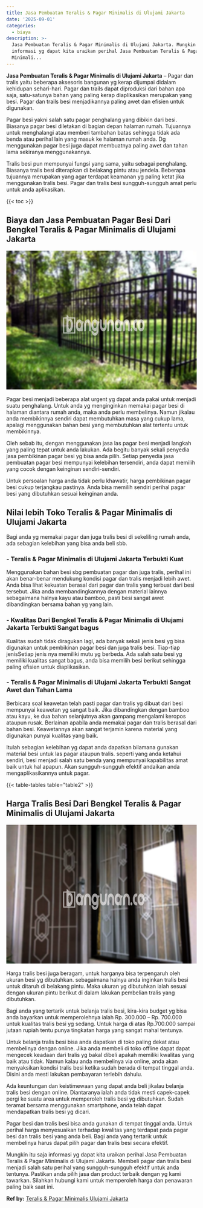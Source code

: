 ```yaml
---
title: Jasa Pembuatan Teralis & Pagar Minimalis di Ulujami Jakarta
date: '2025-09-01'
categories:
  - biaya
description: >-
  Jasa Pembuatan Teralis & Pagar Minimalis di Ulujami Jakarta. Mungkin itu saja
  informasi yg dapat kita uraikan perihal Jasa Pembuatan Teralis & Pagar
  Minimali...
---
```


**Jasa Pembuatan Teralis & Pagar Minimalis di Ulujami Jakarta** – Pagar dan tralis yaitu beberapa aksesoris bangunan yg kerap dijumpai didalam kehidupan sehari-hari. Pagar dan trails dapat diproduksi dari bahan apa saja, satu-satunya bahan yang paling kerap diaplikasikan merupakan yang besi. Pagar dan trails besi menjadikannya paling awet dan efisien untuk digunakan.

Pagar besi yakni salah satu pagar penghalang yang dibikin dari besi. Biasanya pagar besi diletakan di bagian depan halaman rumah. Tujuannya untuk menghalangi atau memberi tambahan batas sehingga tidak ada benda atau perihal lain yang masuk ke halaman rumah anda. Dg menggunakan pagar besi juga dapat membuatnya paling awet dan tahan lama sekiranya menggunakannya.

Tralis besi pun mempunyai fungsi yang sama, yaitu sebagai penghalang. Biasanya trails besi diterapkan di belakang pintu atau jendela. Beberapa tujuannya merupakan yang agar terdapat keamanan yg paling ketat jika menggunakan tralis besi. Pagar dan tralis besi sungguh-sungguh amat perlu untuk anda aplikasikan.

{{< toc >}}

## Biaya dan Jasa Pembuatan Pagar Besi Dari Bengkel Teralis & Pagar Minimalis di Ulujami Jakarta

![Jasa Pembuatan Teralis & Pagar Minimalis di Ulujami Jakarta](/images/pagar-minimalis-murah-30.png)

Pagar besi menjadi beberapa alat urgent yg dapat anda pakai untuk menjadi suatu penghalang. Untuk anda yg menginginkan memakai pagar besi di halaman diantara rumah anda, maka anda perlu membelinya. Namun jikalau anda membikinnya sendiri dapat membutuhkan masa yang cukup lama, apalagi menggunakan bahan besi yang membutuhkan alat tertentu untuk membikinnya.

Oleh sebab itu, dengan menggunakan jasa las pagar besi menjadi langkah yang paling tepat untuk anda lakukan. Ada begitu banyak sekali penyedia jasa pembikinan pagar besi yg bisa anda pilih. Setiap penyedia jasa pembuatan pagar besi mempunyai kelebihan tersendiri, anda dapat memilih yang cocok dengan keinginan sendiri-sendiri.

Untuk persoalan harga anda tidak perlu khawatir, harga pembikinan pagar besi cukup terjangkau pastinya. Anda bisa memilih sendiri perihal pagar besi yang dibutuhkan sesuai keinginan anda.

## Nilai lebih Toko Teralis & Pagar Minimalis di Ulujami Jakarta

Bagi anda yg memakai pagar dan juga tralis besi di sekeliling rumah anda, ada sebagian kelebihan yang bisa anda beli sbb.

### \- Teralis & Pagar Minimalis di Ulujami Jakarta Terbukti Kuat

Menggunakan bahan besi sbg pembuatan pagar dan juga tralis, perihal ini akan benar-benar mendukung kondisi pagar dan tralis menjadi lebih awet. Anda bisa lihat kekuatan berasal dari pagar dan tralis yang terbuat dari besi tersebut. Jika anda membandingkannya dengan material lainnya sebagaimana halnya kayu atau bamboo, pasti besi sangat awet dibandingkan bersama bahan yg yang lain.

### \- Kwalitas Dari Bengkel Teralis & Pagar Minimalis di Ulujami Jakarta Terbukti Sangat bagus

Kualitas sudah tidak diragukan lagi, ada banyak sekali jenis besi yg bisa digunakan untuk pembikinan pagar besi dan juga tralis besi. Tiap-tiap jenisSetiap jenis nya memiliki mutu yg berbeda. Ada salah satu besi yg memiliki kualitas sangat bagus, anda bisa memilih besi berikut sehingga paling efisien untuk diaplikasikan.

### \- Teralis & Pagar Minimalis di Ulujami Jakarta Terbukti Sangat Awet dan Tahan Lama

Berbicara soal keawetan telah pasti pagar dan tralis yg dibuat dari besi mempunyai keawetan yg sangat baik. Jika dibandingkan dengan bamboo atau kayu, ke dua bahan selanjutnya akan gampang mengalami keropos ataupun rusak. Berlainan apabila anda memakai pagar dan tralis berasal dari bahan besi. Keawetannya akan sangat terjamin karena material yang digunakan punyai kualitas yang baik.

Itulah sebagian kelebihan yg dapat anda dapatkan bilamana gunakan material besi untuk las pagar ataupun tralis. seperti yang anda ketahui sendiri, besi menjadi salah satu benda yang mempunyai kapabilitas amat baik untuk hal apapun. Akan sungguh-sungguh efektif andaikan anda mengaplikasikannya untuk pagar.

{{< table-tables table="table2" >}}

## Harga Tralis Besi Dari Bengkel Teralis & Pagar Minimalis di Ulujami Jakarta

![Jasa Pembuatan Teralis & Pagar Minimalis di Ulujami Jakarta](/images/teralis-minimalis-murah-25.png)

Harga tralis besi juga beragam, untuk harganya bisa terpengaruh oleh ukuran besi yg dibutuhkan. sebagaimana halnya anda inginkan tralis besi untuk ditaruh di belakang pintu. Maka ukuran yg dibutuhkan ialah sesuai dengan ukuran pintu berikut di dalam lakukan pembelian tralis yang dibutuhkan.

Bagi anda yang tertarik untuk belanja tralis besi, kira-kira budget yg bisa anda bayarkan untuk memperolehnya ialah Rp. 300.000 – Rp. 700.000 untuk kualitas tralis besi yg sedang. Untuk harga di atas Rp.700.000 sampai jutaan rupiah tentu punya tingkatan harga yang sangat mahal tentunya.

Untuk belanja tralis besi bisa anda dapatkan di toko paling dekat atau membelinya dengan online. Jika anda membeli di toko offline dapat dapat mengecek keadaan dari tralis yg bakal dibeli apakah memiliki kwalitas yang baik atau tidak. Namun kalau anda membelinya via online, anda akan menyaksikan kondisi tralis besi ketika sudah berada di tempat tinggal anda. Disini anda mesti lakukan pembayaran terlebih dahulu.

Ada keuntungan dan keistimewaan yang dapat anda beli jikalau belanja tralis besi dengan online. Diantaranya ialah anda tidak mesti capek-capek pergi ke suatu area untuk memperoleh tralis besi yg dibutuhkan. Sudah teramat bersama menggunakan smartphone, anda telah dapat mendapatkan tralis besi yg dicari.

Pagar besi dan tralis besi bisa anda gunakan di tempat tinggal anda. Untuk perihal harga menyesuaikan terhadap kwalitas yang terdapat pada pagar besi dan tralis besi yang anda beli. Bagi anda yang tertarik untuk membelinya harus dapat pilih pagar dan tralis besi secara efektif.

Mungkin itu saja informasi yg dapat kita uraikan perihal Jasa Pembuatan Teralis & Pagar Minimalis di Ulujami Jakarta. Membeli pagar dan tralis besi menjadi salah satu perihal yang sungguh-sungguh efektif untuk anda tentunya. Pastikan anda pilih jasa dan product terbaik dengan yg kami tawarkan. Silahkan hubungi kami untuk memperoleh harga dan penawaran paling baik saat ini.

**Ref by:** [Teralis & Pagar Minimalis Ulujami Jakarta](https://id.wikipedia.org/wiki/Teralis)
